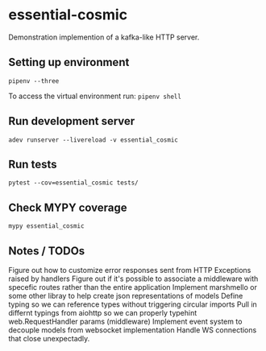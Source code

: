 # essential-cosmic
Demonstration implemention of a kafka-like HTTP server.

## Setting up environment
`pipenv --three`

To access the virtual environment run:
`pipenv shell`

## Run development server
`adev runserver --livereload -v essential_cosmic`

## Run tests
`pytest --cov=essential_cosmic tests/`

## Check MYPY coverage
`mypy essential_cosmic`

## Notes / TODOs
Figure out how to customize error responses sent from HTTP Exceptions raised by handlers
Figure out if it's possible to associate a middleware with specefic routes rather than the entire application
Implement marshmello or some other libray to help create json representations of models
Define typing so we can reference types without triggering circular imports
Pull in differnt typings from aiohttp so we can properly typehint web.RequestHandler params (middleware)
Implement event system to decouple models from websocket implementation
Handle WS connections that close unexpectadly.

